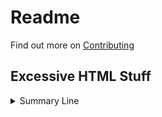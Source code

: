 # Readme

Find out more on [Contributing](CONTRIBUTING.md)

## Excessive HTML Stuff

<details>
<summary>Summary Line</summary>
<p>

```
Code block details
```

</p>
</details>
